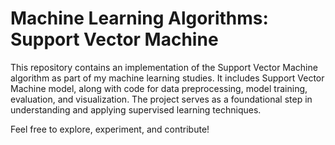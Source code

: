 # Machine Learning Algorithms: Support Vector Machine
This repository contains an implementation of the Support Vector Machine algorithm as part of my machine learning studies. It includes Support Vector Machine model, along with code for data preprocessing, model training, evaluation, and visualization. The project serves as a foundational step in understanding and applying supervised learning techniques.

Feel free to explore, experiment, and contribute!

